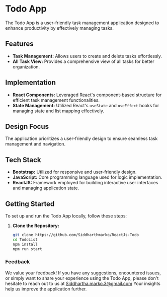 # Todo App

The Todo App is a user-friendly task management application designed to enhance productivity by effectively managing tasks.

## Features

- **Task Management:** Allows users to create and delete tasks effortlessly.
- **All Task View:** Provides a comprehensive view of all tasks for better organization.

## Implementation

- **React Components:** Leveraged React's component-based structure for efficient task management functionalities.
- **State Management:** Utilized React's `useState` and `useEffect` hooks for managing state and list mapping effectively.

## Design Focus

The application prioritizes a user-friendly design to ensure seamless task management and navigation.

## Tech Stack

- **Bootstrap:** Utilized for responsive and user-friendly design.
- **JavaScript:** Core programming language used for logic implementation.
- **ReactJS:** Framework employed for building interactive user interfaces and managing application state.

## Getting Started

To set up and run the Todo App locally, follow these steps:

1. **Clone the Repository:**
   ```bash
   git clone https://github.com/Siddharthmarko/ReactJs-Todo
   cd TodoList
   npm install
   npm run start

### Feedback
We value your feedback! If you have any suggestions, encountered issues, or simply want to share your experience using the Todo App, please don't hesitate to reach out to us at Siddhartha.marko.3@gmail.com Your insights help us improve the application further.